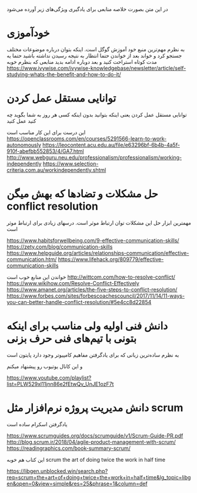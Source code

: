 در این متن بصورت خلاصه منابعی برای یادگیری ویژگی‌های زیر آورده می‌شود

# خودآموزی

به نظرم مهم‌ترین منبع خود آموزش گوگل است. اینکه بتوان درباره موضوعات مختلف جستجو کرد و خواند
بعد از خواندن حتما انتظار به نتیجه رسیدن نداشته باشید
حتما یه مدت کوتاه استراحت کنید
و بعد دوباره ادامه بدید
منابعی که بنظرم خوبه
https://www.ivywise.com/ivywise-knowledgebase/newsletter/article/self-studying-whats-the-benefit-and-how-to-do-it/


# توانایی مستقل عمل کردن

توانایی مستقل عمل کردن یعنی اینکه بتوانید بدون اینکه کسی هر روز به شما بگوید چه کنید عمل کنید

این درست برای این کار مناسب است
https://openclassrooms.com/en/courses/5291566-learn-to-work-autonomously
https://leocontent.acu.edu.au/file/e63296bf-6b4b-4a5f-910f-abefbb552853/4/GA7.html
http://www.webguru.neu.edu/professionalism/professionalism/working-independently
https://www.selection-criteria.com.au/workindependently.shtml



# حل مشکلات و تضادها که بهش میگن conflict resolution

مهمترین ابزار حل این مشکلات توان ارتباط موثر است. 
درسهای زیادی برای ارتباط موثر است

https://www.habitsforwellbeing.com/9-effective-communication-skills/
https://zety.com/blog/communication-skills
https://www.helpguide.org/articles/relationships-communication/effective-communication.htm/
https://www.lifehack.org/809779/effective-communication-skills


خواندن این منابع خوب است
http://wittcom.com/how-to-resolve-conflict/
https://www.wikihow.com/Resolve-Conflict-Effectively
https://www.amanet.org/articles/the-five-steps-to-conflict-resolution/
https://www.forbes.com/sites/forbescoachescouncil/2017/11/14/11-ways-you-can-better-handle-conflict-resolution/#5e4cc8d22854


# دانش فنی اولیه ولی مناسب برای اینکه بتونی با تیم‌های فنی حرف بزنی

به نظرم ساده‌ترین زبانی که برای یادگرفتن مفاهیم کامپیوتر وجود دارد پایتون است

و این کانال یوتیوب رو پیشنهاد میکنم

https://www.youtube.com/playlist?list=PLW529xl11jnn86e2fEtwQv_UnJE1ozF7t

# دانش مدیریت پروژه نرم‌افزار مثل scrum

یادگرفتن اسکرام ساده است 

https://www.scrumguides.org/docs/scrumguide/v1/Scrum-Guide-PR.pdf
http://blog.scrum.ir/2018/04/agile-product-management-with-scrum/
https://readingraphics.com/book-summary-scrum/

این کتاب هم خوبه
scrum the art of doing twice the work in half time

https://libgen.unblocked.win/search.php?req=scrum+the+art+of+doing+twice+the+work+in+half+time&lg_topic=libgen&open=0&view=simple&res=25&phrase=1&column=def


